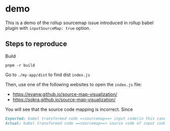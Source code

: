# demo

This is a demo of the rollup sourcemap issue introduced in rollup babel plugin with `inputSourceMap: true` option.

## Steps to reproduce

Build

```shell
pnpm -r build
```

Go to `./my-app/dist` to find dist `index.js`

Then, use one of the following websites to open the `index.js` file:

- https://evanw.github.io/source-map-visualization/
- https://sokra.github.io/source-map-visualization/

You will see that the source code mapping is incorrect. Since

```md
Expected: babel transformed code ==sourcemap==> input code(in this case, js dist from `foo` package)
Actual: babel transformed code ==sourcemap==> source code of input code(in this case, ts code from `foo` package), not input code itself
```
